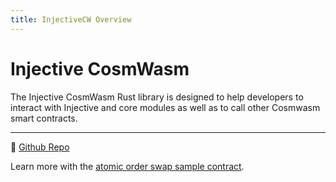 ```yaml
---
title: InjectiveCW Overview
---
```


# Injective CosmWasm

The Injective CosmWasm Rust library is designed to help developers to interact with Injective and core modules as well as to call other Cosmwasm smart contracts. 

---

:wrench: [Github Repo](https://github.com/InjectiveLabs/cw-injective)

Learn more with the [atomic order swap sample contract](https://github.com/InjectiveLabs/cw-injective/tree/docs/contracts/atomic-order-example ). 